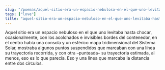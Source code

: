 ```yaml
---
slug: "/poemas/aquel-sitio-era-un-espacio-nebuloso-en-el-que-uno-levitaba-hasta-chocar"
tags: ["love"]
title: "aquel-sitio-era-un-espacio-nebuloso-en-el-que-uno-levitaba-hasta-chocar"
---
```

Aquel sitio era un espacio nebuloso en el que uno levitaba hasta chocar, ocasionalmente, con los acolchados e invisibles bordes del contenedor, en el centro había una consola y un esférico mapa tridimensional del Sistema Solar, mostraba algunos puntos suspendidos que marcaban con una línea su trayectoria recorrida, y con otra –punteada– su trayectoria estimada, al menos, eso es lo que parecía. Eso y una línea que marcaba la distancia entre dos círculos.